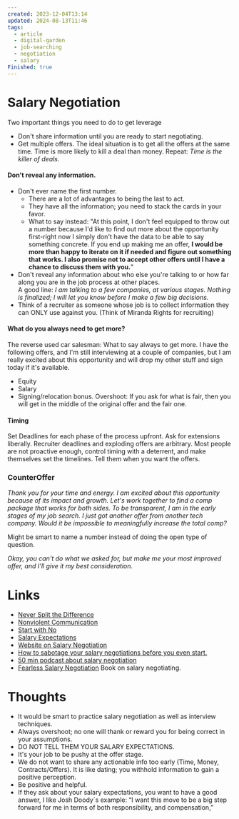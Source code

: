 ```yaml
---
created: 2023-12-04T13:14
updated: 2024-08-13T11:46
tags:
  - article
  - digital-garden
  - job-searching
  - negotiation
  - salary
Finished: true
---
```


# Salary Negotiation

Two important things you need to do to get leverage
- Don't share information until you are ready to start negotiating.
- Get multiple offers. 
The ideal situation is to get all the offers at the same time. Time is more likely to kill a deal than money. Repeat: *Time is the killer of deals.*
#### Don't reveal any information.
- Don't ever name the first number.
	- There are a lot of advantages to being the last to act. 
	- They have all the information; you need to stack the cards in your favor.
	- What to say instead: "At this point, I don't feel equipped to throw out a number because I'd like to find out more about the opportunity first-right now I simply don't have the data to be able to say something concrete. If you end up making me an offer, **I would be more than happy to iterate on it if needed and figure out something that works. I also promise not to accept other offers until I have a chance to discuss them with you.**"
- Don't reveal any information about who else you're talking to or how far along you are in the job process at other places.  
	A good line: *I am talking to a few companies, at various stages. Nothing is finalized; I will let you know before I make a few big decisions.* 
- Think of a recruiter as someone whose job is to collect information they can ONLY use against you.  (Think of Miranda Rights for recruiting)

#### What do you always need to get more? 
The reverse used car salesman: What to say always to get more. I have the following offers, and I'm still interviewing at a couple of companies, but I am really excited about this opportunity and will drop my other stuff and sign today if it's available. 
- Equity
- Salary
- Signing/relocation bonus. 
Overshoot: If you ask for what is fair, then you will get in the middle of the original offer and the fair one. 
#### Timing
Set Deadlines for each phase of the process upfront. 
Ask for extensions liberally. Recruiter deadlines and exploding offers are arbitrary. Most people are not proactive enough, control timing with a deterrent, and make themselves set the timelines. Tell them when you want the offers. 

### CounterOffer
*Thank you for your time and energy. I am excited about this opportunity because of its impact and growth. Let's work together to find a comp package that works for both sides. To be transparent, I am in the early stages of my job search. I just got another offer from another tech company. Would it be impossible to meaningfully increase the total comp?*

Might be smart to name a number instead of doing the open type of question. 

*Okay, you can't do what we asked for, but make me your most improved offer, and I'll give it my best consideration.*


# Links
- [Never Split the Difference](../../Books/Book%20Reviews/Never%20Split%20the%20Difference.md)
- [Nonviolent Communication](../../Books/Book%20Reviews/Nonviolent%20Communication.md)
- [Start with No](../../Books/Book%20Reviews/Start%20with%20No.md)
-  [Salary Expectations](https://fearlesssalarynegotiation.com/salary-expectations-interview-question/)
- [Website on Salary Negotiation](https://fearlesssalarynegotiation.com/)
- [How to sabotage your salary negotiations before you even start.](https://interviewing.io/blog/sabotage-salary-negotiation-before-even-start)
- [50 min podcast about salary negotiation](https://www.kalzumeus.com/2016/06/03/kalzumeus-podcast-episode-12-salary-negotiation-with-josh-doody/)
- [Fearless Salary Negotiation](../../Books/Book%20Reviews/Fearless%20Salary%20Negotiation.md) Book on salary negotiating. 

# Thoughts 
- It would be smart to practice salary negotiation as well as interview techniques. 
- Always overshoot; no one will thank or reward you for being correct in your assumptions. 
- DO NOT TELL THEM YOUR SALARY EXPECTATIONS.
- It's your job to be pushy at the offer stage. 
- We do not want to share any actionable info too early (Time, Money, Contracts/Offers). It is like dating; you withhold information to gain a positive perception. 
- Be positive and helpful. 
- If they ask about your salary expectations, you want to have a good answer, I like Josh Doody´s example: “I want this move to be a big step forward for me in terms of both responsibility, and compensation,”

